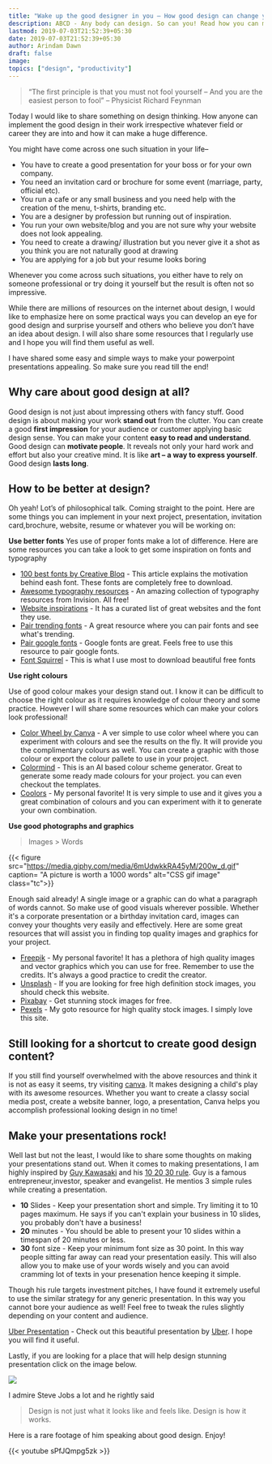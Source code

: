 ```yaml
---
title: "Wake up the good designer in you – How good design can change your life?"
description: ABCD - Any body can design. So can you! Read how you can make your work look more appealing by knowing some design basics.
lastmod: 2019-07-03T21:52:39+05:30
date: 2019-07-03T21:52:39+05:30
author: Arindam Dawn
draft: false
image:
topics: ["design", "productivity"]
---
```


> “The first principle is that you must not fool yourself – 
And you are the easiest person to fool” – Physicist Richard Feynman

Today I would like to share something on design thinking. How anyone can implement the good design in their work irrespective whatever field or career they are into and how it can make a huge difference.

You might have come across one such situation in your life–

*	You have to create a good presentation for your boss or for your own company.
*	You need an invitation card or brochure for some event (marriage, party, official etc).
*	You run a cafe or any small business and you need help with the creation of the menu, t-shirts, branding etc.
*	You are a designer by profession but running out of inspiration.
*	You run your own website/blog and you are not sure why your website does not look appealing.
*	You need to create a drawing/ illustration but you never give it a shot as you think you are not naturally good at drawing
*	You are applying for a job but your resume looks boring

Whenever you come across such situations, you either have to rely on someone professional or try doing it yourself but the result is often not so impressive.

While there are millions of resources on the internet about design, I would like to emphasize here on some practical ways you can develop an eye for good design and surprise yourself and others who believe you don’t have an idea about design. I will also share some resources that I regularly use and I hope you will find them useful as well.

I have shared some easy and simple ways to make your powerpoint presentations appealing. So make sure you read till the end!

## Why care about good design at all?

Good design is not just about impressing others with fancy stuff. 
Good design is about making your work **stand out** from the clutter. 
You can create a good **first impression** for your audience or customer applying basic design sense. 
You can make your content **easy to read and understand**.
Good design can **motivate people**. It reveals not only your hard work and effort but also your creative mind. It is like **art – a way to express yourself**. Good design **lasts long**. 


## How to be better at design?

Oh yeah! Lot’s of philosophical talk. Coming straight to the point. 
Here are some things you can implement in your next project, presentation, invitation card,brochure, website, resume or whatever you will be working on:

**Use better fonts**
Yes use of proper fonts make a lot of difference. Here are some resources you can take a look to get some inspiration on fonts and typography

* [100 best fonts by Creative Bloq](http://www.creativebloq.com/graphic-design-tips/best-free-fonts-for-designers-1233380) - This article explains the motivation behind eash font. These fonts are completely free to download.
* [Awesome typography resources](https://www.invisionapp.com/inside-design/free-typography-resources/) - An amazing collection of typography resources from Invision. All free!
*  [Website inspirations](typ.io) - It has a curated list of great websites and the font they use.
*  [Pair trending fonts](https://www.typewolf.com/) - A great resource where you can pair fonts and see what's trending.
*  [Pair google fonts](https://fontpair.co/) - Google fonts are great. Feels free to use this resource to pair google fonts.
* [Font Squirrel](https://www.fontsquirrel.com/) - This is what I use most to download beautiful free fonts

**Use right colours**

Use of good colour makes your design stand out. I know it can be difficult to choose the right colour as it requires knowledge of colour theory and some practice. However I will share some resources which can make your colors look professional!

* [Color Wheel by Canva](https://www.canva.com/colors/color-wheel/) - A ver simple to use color wheel where you can experiment with colours and see the results on the fly. It will provide you the complimentary colours as well. You can create a graphic with those colour or export the colour pallete to use in your project.
* [Colormind](http://colormind.io/) - This is an AI based colour scheme generator. Great to generate some ready made colours for your project. you can even checkout the templates.
* [Coolors](https://coolors.co/) - My personal favorite! It is very simple to use and it gives you a great combination of colours and you can experiment with it to generate your own combination.


**Use good photographs and graphics**

> Images > Words

{{< figure src="https://media.giphy.com/media/6mUdwkkRA45yM/200w_d.gif" caption= "A picture is worth a 1000 words" alt="CSS gif image" class="tc">}}

Enough said already! A single image or a graphic can do what a paragraph of words cannot. So make use of good visuals wherever possible. Whether it's a corporate presentation or a birthday invitation card, images can convey your thoughts very easily and effectively. 
Here are some great resources that will assist you in finding top quality images and graphics for your project.

* [Freepik](https://freepik.com) - My personal favorite! It has a plethora of high quality images and vector graphics which you can use for free. Remember to use the credits. It's always a good practice to credit the creator.
* [Unsplash](https://unsplash.com) - If you are looking for free high definition stock images, you should check this website.
* [Pixabay](https://pixabay.com/) - Get stunning stock images for free.
* [Pexels](https://pexels.com) - My goto resource for high quality stock images. I simply love this site.


## Still looking for a shortcut to create good design content?

If you still find yourself overwhelmed with the above resources and think it is not as easy it seems, try visiting [canva](https://www.canva.com/). It makes designing a child's play with its awesome resources. Whether you want to create a classy social media post, create a website banner, logo, a presentation, Canva helps you accomplish professional looking design in no time!

## Make your presentations rock!

Well last but not the least, I would like to share some thoughts on making your presentations stand out. When it comes to making presentations, I am highly inspired by [Guy Kawasaki](https://en.wikipedia.org/wiki/Guy_Kawasaki) and his [10 20 30 rule](https://guykawasaki.com/the-only-10-slides-you-need-in-your-pitch/). Guy is a famous entrepreneur,investor, speaker and evangelist. He mentios 3 simple rules while creating a presentation.

* **10** Slides - Keep your presentation short and simple. Try limiting it to 10 pages maximum. He says if you can't explain your business in 10 slides, you probably don't have a business!
* **20** minutes - You should be able to present your 10 slides within a timespan of 20 minutes or less. 
* **30** font size - Keep your minimum font size as 30 point. In this way people sitting far away can read your presentation easily. This will also allow you to make use of your words wisely and you can avoid cramming lot of texts in your presenation hence keeping it simple.

Though his rule targets investment pitches, I have found it extremely useful to use the similar strategy for any generic presentation. In this way you cannot bore your audience as well! Feel free to tweak the rules slightly depending on your content and audience.

[Uber Presentation](https://slidebean.com/templates/uber-pitch-deck) - Check out this beautiful presentation by [Uber](https://www.uber.com). I hope you will find it useful.

Lastly, if you are looking for a place that will help design stunning presentation click on the image below.

<a href="https://slidebean.com/business-presentation-templates/?ref=arindamdawn" target="_BLANK" rel="nofollow"><img src="https://static.tapfiliate.com/5c1bf7e02ecd7.jpg?a=42458-4d0878&s=551951-22cbda" border="0"></a>


I admire Steve Jobs a lot and he rightly said
> Design is not just what it looks like and feels like. Design is how it works.

Here is a rare footage of him speaking about good design. Enjoy!

{{< youtube sPfJQmpg5zk >}}


